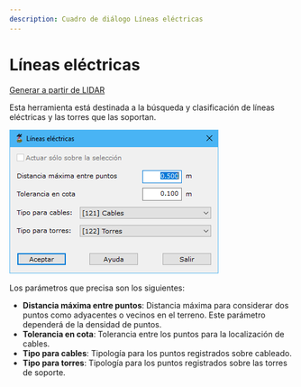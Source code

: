 ```yaml
---
description: Cuadro de diálogo Líneas eléctricas
---
```


# Líneas eléctricas

[Generar a partir de LIDAR](../../fichas-de-herramientas/ficha-de-herramientas-archivos-lidar/calcular-a-partir-de-lidar.md)

Esta herramienta está destinada a la búsqueda y clasificación de líneas eléctricas y las torres que las soportan.

![Cuadro de diálogo Líneas eléctricas](<../../../.gitbook/assets/image (159).png>)

Los parámetros que precisa son los siguientes:

* **Distancia máxima entre puntos**: Distancia máxima para considerar dos puntos como adyacentes o vecinos en el terreno. Este parámetro dependerá de la densidad de puntos.
* **Tolerancia en cota**: Tolerancia entre los puntos para la localización de cables.
* **Tipo para cables**: Tipología para los puntos registrados sobre cableado.
* **Tipo para torres**: Tipología para los puntos registrados sobre las torres de soporte.
